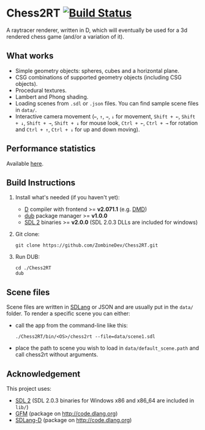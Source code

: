 Chess2RT [![Build Status](https://travis-ci.org/ZombineDev/Chess2RT.svg?branch=master)](https://travis-ci.org/ZombineDev/Chess2RT)
========
A raytracer renderer, written in D, which will eventually be used for a
3d rendered chess game (and/or a variation of it).

What works
----------
+ Simple geometry objects: spheres, cubes and a horizontal plane.
+ CSG combinations of supported geometry  objects (including CSG objects).
+ Procedural textures.
+ Lambert and Phong shading.
+ Loading scenes from `.sdl` or `.json` files. You can find sample scene files in `data/`.
+ Interactive camera movement (`←`, `↑`, `→`, `↓` for movement, `Shift + ←`, `Shift + ↓`, `Shift + →`, `Shift + ↓` for mouse look, `Ctrl + ←`, `Ctrl + →` for rotation and `Ctrl + ↑`, `Ctrl + ↓` for up and down moving).

Performance statistics
----------------------
Available [here](https://github.com/ZombineDev/Chess2RT/blob/master/perf-results.md).

Build Instructions
------------------
1. Install what's needed (if you haven't yet):
    + [D][1] compiler with frontend >= **v2.071.1** (e.g. [DMD][2])
    + [dub][3] package manager >= **v1.0.0**
    + [SDL 2][4] binaries >= **v2.0.0** (SDL 2.0.3 DLLs are included for windows)
2. Git clone:
    ```
    git clone https://github.com/ZombineDev/Chess2RT.git
    ```

3. Run DUB:
    ```
    cd ./Chess2RT
    dub
    ```

Scene files
-----------
Scene files are written in [SDLang][5] or JSON and are usually put in the `data/` folder.
To render a specific scene you can either:
+ call the app from the command-line like this:
    ```
    ./Chess2RT/bin/<OS>/chess2rt --file=data/scene1.sdl
    ```

+ place the path to scene you wish to load in `data/default_scene.path` and call chess2rt without arguments.

Acknowledgement
---------------
This project uses:
+ [SDL 2][4] (SDL 2.0.3 binaries for Windows x86 and x86_64
  are included in `lib/`)
+ [GFM][6] (package on http://code.dlang.org)
+ [SDLang-D][5] (package on http://code.dlang.org)

[1]: http://dlang.org/
[2]: http://dlang.org/download
[3]: http://code.dlang.org/download
[4]: http://www.libsdl.org/download-2.0.php
[5]: https://github.com/Abscissa/SDLang-D
[6]: https://github.com/d-gamedev-team/gfm
